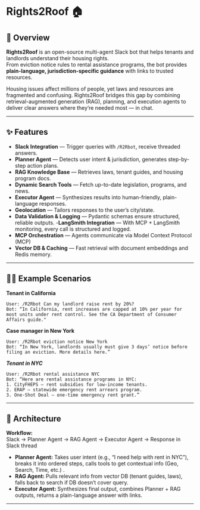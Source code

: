 # Rights2Roof 🏠

## 🚀 Overview
**Rights2Roof** is an open-source multi-agent Slack bot that helps tenants and landlords understand their housing rights.  
From eviction notice rules to rental assistance programs, the bot provides **plain-language, jurisdiction-specific guidance** with links to trusted resources.

Housing issues affect millions of people, yet laws and resources are fragmented and confusing. Rights2Roof bridges this gap by combining retrieval-augmented generation (RAG), planning, and execution agents to deliver clear answers where they’re needed most — in chat.

---

## ✨ Features
- **Slack Integration** — Trigger queries with `/R2Rbot`, receive threaded answers.
- **Planner Agent** — Detects user intent & jurisdiction, generates step-by-step action plans.
- **RAG Knowledge Base** — Retrieves laws, tenant guides, and housing program docs.
- **Dynamic Search Tools** — Fetch up-to-date legislation, programs, and news.
- **Executor Agent** — Synthesizes results into human-friendly, plain-language responses.
- **Geolocation** — Tailors responses to the user’s city/state.
- **Data Validation & Logging** — Pydantic schemas ensure structured, reliable outputs.
-**LangSmith Integration**  — With MCP + LangSmith monitoring, every call is structured and logged.
- **MCP Orchestration** — Agents communicate via Model Context Protocol (MCP) 
- **Vector DB & Caching** — Fast retrieval with document embeddings and Redis memory.

---

## 🧑‍💻 Example Scenarios
**Tenant in California**
```text
User: /R2Rbot Can my landlord raise rent by 20%?
Bot: “In California, rent increases are capped at 10% per year for most units under rent control. See the CA Department of Consumer Affairs guide."
```

**Case manager in New York**
```text
User: /R2Rbot eviction notice New York
Bot: “In New York, landlords usually must give 3 days’ notice before filing an eviction. More details here.”
```

***Tenant in NYC***
```text
User: /R2Rbot rental assistance NYC
Bot: “Here are rental assistance programs in NYC:
1. CityFHEPS – rent subsidies for low-income tenants.
2. ERAP – statewide emergency rent arrears program.
3. One-Shot Deal – one-time emergency rent grant.”
```
---

## 🧩 Architecture

**Workflow:**  
Slack → Planner Agent → RAG Agent → Executor Agent → Response in Slack thread  

- **Planner Agent:** Takes user intent (e.g., “I need help with rent in NYC”), breaks it into ordered steps, calls tools to get contextual info (Geo, Search, Time, etc.) .  
- **RAG Agent:** Pulls relevant info from vector DB (tenant guides, laws), falls back to search if DB doesn’t cover query.
- **Executor Agent:** Synthesizes final output, combines Planner + RAG outputs, returns a plain-language answer with links.

---
